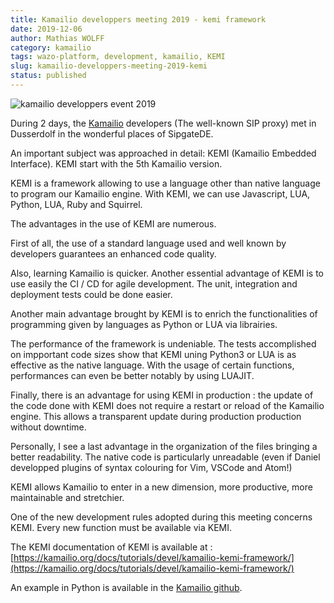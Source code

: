 ```yaml
---
title: Kamailio developpers meeting 2019 - kemi framework
date: 2019-12-06
author: Mathias WOLFF
category: kamailio
tags: wazo-platform, development, kamailio, KEMI
slug: kamailio-developpers-meeting-2019-kemi
status: published
---
```


![kamailio developpers event 2019](/images/blog/kamailio-dev-meeting-2019/kamailio_dev_event_2019.jpeg)

During 2 days, the [Kamailio](https://www.kamailio.org) developers (The well-known SIP proxy) met in Dusserdolf in the wonderful places of SipgateDE.


An important subject was approached in detail: KEMI (Kamailio Embedded Interface). KEMI start with the 5th Kamailio version.


KEMI is a framework allowing to use a language other than native language to program our Kamailio engine. With KEMI, we can use Javascript, LUA, Python, LUA, Ruby and Squirrel.


The advantages in the use of KEMI are numerous.

First of all, the use of a standard language used and well known by developers guarantees an enhanced code quality.

Also, learning Kamailio is quicker. Another essential advantage of KEMI is to use easily the CI / CD for agile development.
The unit, integration and deployment tests could be done easier.

Another main advantage brought by KEMI is to enrich the functionalities of programming given by languages as Python or LUA via librairies.


The performance of the framework is undeniable. The tests accomplished on impportant code sizes show that KEMI uning Python3 or LUA is as effective as the native language. With the usage of certain functions, performances can even be better notably by using LUAJIT.


Finally, there is an advantage for using KEMI in production : the update of the code done with KEMI does not require a restart or reload of the Kamailio engine. This allows a transparent update during production production without downtime.


Personally, I see a last advantage in the organization of the files bringing a better readability. The native code is particularly unreadable (even if Daniel developped plugins of syntax colouring for Vim, VSCode and Atom!)


KEMI allows Kamailio to enter in a new dimension, more productive, more maintainable and stretchier.


One of the new development rules adopted during this meeting concerns KEMI. Every new function must be available via KEMI.


The KEMI documentation of KEMI is available at : [https://kamailio.org/docs/tutorials/devel/kamailio-kemi-framework/](https://kamailio.org/docs/tutorials/devel/kamailio-kemi-framework/)

An example in Python is available in the [Kamailio github](https://github.com/kamailio/kamailio/blob/master/misc/examples/kemi/kamailio-basic-kemi-python.py).
